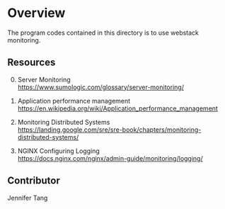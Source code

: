 # Overview #
The program codes contained in this directory is to use webstack monitoring.  

## Resources ##
0. Server Monitoring  
https://www.sumologic.com/glossary/server-monitoring/  

1. Application performance management  
https://en.wikipedia.org/wiki/Application_performance_management  

2. Monitoring Distributed Systems  
https://landing.google.com/sre/sre-book/chapters/monitoring-distributed-systems/  

3. NGINX Configuring Logging  
https://docs.nginx.com/nginx/admin-guide/monitoring/logging/  

## Contributor ##
Jennifer Tang  
